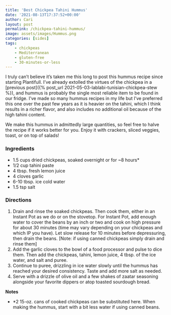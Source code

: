 ```yaml
---
title: 'Best Chickpea Tahini Hummus'
date: '2021-08-13T17:37:52+00:00'
author: Cari
layout: post
permalink: /chickpea-tahini-hummus/
image: assets/images/Hummus.png
categories: [sides]
tags:
    - chickpeas
    - Mediterranean
    - gluten-free
    - 30-minutes-or-less
---
```


I truly can’t believe it’s taken me this long to post this hummus recipe since starting Plantifull. I’ve already extolled the virtues of the chickpea in a [previous post]({% post_url 2021-05-03-lablabi-tunisian-chickpea-stew %}), and hummus is probably the single most reliable item to be found in our fridge. I’ve made so many hummus recipes in my life but I’ve preferred this one over the past few years as it is heavier on the tahini, which I think results in a richer flavor, and also includes no additional oil because of the high tahini content.

We make this hummus in admittedly large quantities, so feel free to halve the recipe if it works better for you. Enjoy it with crackers, sliced veggies, toast, or on top of salads!

### Ingredients

- 1.5 cups dried chickpeas, soaked overnight or for ~8 hours\*
- 1/2 cup tahini paste
- 4 tbsp. fresh lemon juice
- 4 cloves garlic
- 6-10 tbsp. ice cold water
- 1.5 tsp salt

### Directions

1. Drain and rinse the soaked chickpeas. Then cook them, either in an Instant Pot as we do or on the stovetop. For Instant Pot, add enough water to cover the beans by an inch or two and cook on high pressure for about 30 minutes (time may vary depending on your chickpeas and which IP you have). Let slow release for 10 minutes before depressuring, then drain the beans. \[Note: if using canned chickpeas simply drain and rinse them\]
2. Add the garlic cloves to the bowl of a food processor and pulse to dice them. Then add the chickpeas, tahini, lemon juice, 4 tbsp. of the ice water, and salt and puree.
3. Continue to puree, drizzling in ice water slowly until the hummus has reached your desired consistency. Taste and add more salt as needed.
4. Serve with a drizzle of olive oil and a few shakes of zaatar seasoning alongside your favorite dippers or atop toasted sourdough bread.

**Notes**

- \*2 15-oz. cans of cooked chickpeas can be substituted here. When making the hummus, start with a bit less water if using canned beans.